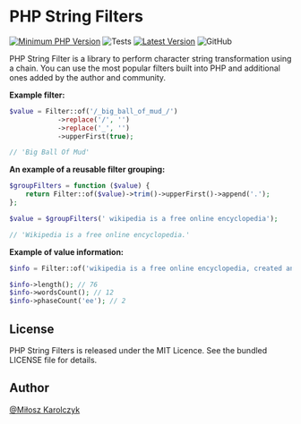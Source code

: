 # PHP String Filters
[![Minimum PHP Version](https://img.shields.io/badge/php-%3E%3D%207.4-8892BF.svg)](https://php.net/)
![Tests](https://github.com/php-filter/string-filter/workflows/Testing/badge.svg?=1.x)
[![Latest Version](https://img.shields.io/github/tag/php-filter/string-filter.svg)](https://github.com/php-filter/string-filter/releases)
![GitHub](https://img.shields.io/github/license/php-filter/string-filter.svg)

PHP String Filter is a library to perform character string transformation using a chain. You can use the most popular filters built into PHP and additional ones added by the author and community.

**Example filter:**

```php
$value = Filter::of('/_big_ball_of_mud_/')
            ->replace('/', '')
            ->replace('_', '')
            ->upperFirst(true);

// 'Big Ball Of Mud'
```

**An example of a reusable filter grouping:**

```php
$groupFilters = function ($value) {
	return Filter::of($value)->trim()->upperFirst()->append('.');
};

$value = $groupFilters(' wikipedia is a free online encyclopedia');

// 'Wikipedia is a free online encyclopedia.'
```

**Example of value information:**

```php
$info = Filter::of('wikipedia is a free online encyclopedia, created and edited by by volunteers')->info();

$info->length(); // 76
$info->wordsCount(); // 12
$info->phaseCount('ee'); // 2
```

## License

PHP String Filters is released under the MIT Licence. See the bundled LICENSE file for details.

## Author

[@Miłosz Karolczyk](https://www.linkedin.com/in/milosz-karolczyk/)
